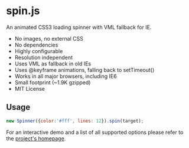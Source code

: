 # spin.js

An animated CSS3 loading spinner with VML fallback for IE.

 * No images, no external CSS
 * No dependencies
 * Highly configurable
 * Resolution independent
 * Uses VML as fallback in old IEs
 * Uses @keyframe animations, falling back to setTimeout()
 * Works in all major browsers, including IE6
 * Small footprint (~1.9K gzipped)
 * MIT License

## Usage

```javascript
new Spinner({color:'#fff', lines: 12}).spin(target);
```

For an interactive demo and a list of all supported options please refer to the [project's homepage](http://fgnass.github.com/spin.js).
